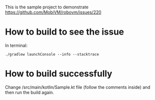 This is the sample project to demonstrate https://github.com/MobiVM/robovm/issues/220

How to build to see the issue
=============================
In terminal:
```
./gradlew launchConsole --info --stacktrace
```

How to build successfully
=========================
Change /src/main/kotlin/Sample.kt file (follow the comments inside) and then run the build again.
